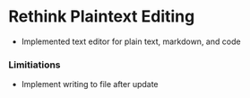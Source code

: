 # Rethink Plaintext Editing

- Implemented text editor for plain text, markdown, and code

### Limitiations
- Implement writing to file after update
